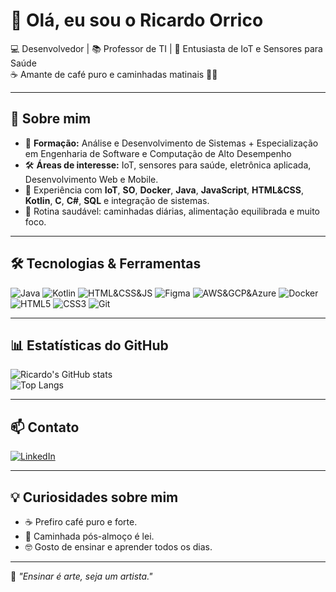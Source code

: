 # 👋 Olá, eu sou o Ricardo Orrico

💻 Desenvolvedor | 📚 Professor de TI | 🔬 Entusiasta de IoT e Sensores para Saúde  
☕ Amante de café puro e caminhadas matinais 🚶‍♂️  

---

## 🚀 Sobre mim
- 🎯 **Formação:** Análise e Desenvolvimento de Sistemas + Especialização em Engenharia de Software e Computação de Alto Desempenho  
- 🛠 **Áreas de interesse:** IoT, sensores para saúde, eletrônica aplicada, Desenvolvimento Web e Mobile.  
- 📡 Experiência com **IoT**, **SO**, **Docker**, **Java**, **JavaScript**, **HTML&CSS**, **Kotlin**, **C**, **C#**, **SQL** e integração de sistemas.  
- 🏃 Rotina saudável: caminhadas diárias, alimentação equilibrada e muito foco.  

---

## 🛠️ Tecnologias & Ferramentas

![Java](https://skillicons.dev/icons?i=java&theme=light)
![Kotlin](https://skillicons.dev/icons?i=kotlin&theme=light)
![HTML&CSS&JS](https://skillicons.dev/icons?i=html,css,js)
![Figma](https://skillicons.dev/icons?i=figma&theme=light)
![AWS&GCP&Azure](https://skillicons.dev/icons?i=aws,gcp,azure&theme=light)
![Docker](https://img.shields.io/badge/Docker-2496ED?style=for-the-badge&logo=docker&logoColor=white)
![HTML5](https://img.shields.io/badge/HTML5-E34F26?style=for-the-badge&logo=html5&logoColor=white)
![CSS3](https://img.shields.io/badge/CSS3-1572B6?style=for-the-badge&logo=css3&logoColor=white)
![Git](https://img.shields.io/badge/Git-F05032?style=for-the-badge&logo=git&logoColor=white)

---

## 📊 Estatísticas do GitHub

![Ricardo's GitHub stats](https://github-readme-stats.vercel.app/api?username=ricardoorrico&show_icons=true&theme=tokyonight)  
![Top Langs](https://github-readme-stats.vercel.app/api/top-langs/?username=ricardoorrico&layout=compact&theme=tokyonight)

---

## 📫 Contato

[![LinkedIn](https://img.shields.io/badge/LinkedIn-blue?style=for-the-badge&logo=linkedin&logoColor=white)](https://www.linkedin.com/in/ricardoorrico/)

---

## 💡 Curiosidades sobre mim
- ☕ Prefiro café puro e forte.
- 🚶 Caminhada pós-almoço é lei.
- 🤓 Gosto de ensinar e aprender todos os dias.

---

💬 *"Ensinar é arte, seja um artista."*
